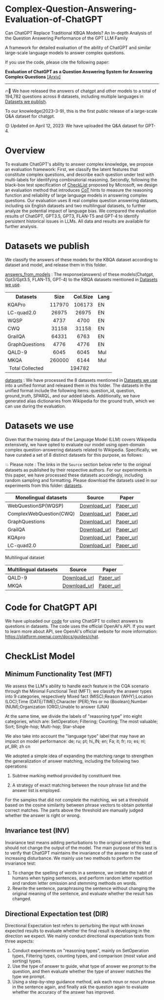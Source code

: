 # Complex-Question-Answering-Evaluation-of-ChatGPT
Can ChatGPT Replace Traditional KBQA Models? An In-depth Analysis of the Question Answering Performance of the GPT LLM Family

A framework for detailed evaluation of the ability of ChatGPT and similar large-scale language models to answer complex questions.

If you use the code, please cite the following paper:   

**Evaluation of ChatGPT as a Question Answering System for Answering Complex Questions**  [[Arxiv]](https://arxiv.org/abs/2303.07992)

---
:fire::tada: We have released the answers of chatgpt and other models to a total of 194,782 questions across 8 datasets, including multiple languages in [Datasets we publish](#Datasets-we-publish).

To our knowledge(2023-3-9), this is the first public release of a large-scale Q&A dataset for chatgpt.

😊 Updated on April 12, 2023: We have uploaded the Q&A dataset for GPT-4.


#  Overview

To evaluate ChatGPT's ability to answer complex knowledge, we propose an evaluation framework:
First, we classify the latent features that constitute complex questions, and describe each question under test with multi-labels for identifying combinatorial reasoning.
Secondly, following the black-box test specification of [CheckList](https://arxiv.org/abs/2005.04118) proposed by Microsoft, we design an evaluation method that introduces [CoT](https://arxiv.org/abs/2201.11903) hints to measure the reasoning function and reliability of large language models in answering complex questions.
Our evaluation uses 8 real complex question answering datasets, including six English datasets and two multilingual datasets, to further analyze the potential impact of language bias.
We compared the evaluation results of ChatGPT, GPT3.5, GPT3, FLAN-T5 and GPT-4 to identify persistent historical issues in LLMs. All data and results are available for further analysis.  

# Datasets we publish

We classify the answers of these models for the KBQA dataset according to dataset and model, and release them in this folder.

[answers_from_models](answers_from_models) : The response(answers) of these models(Chatgpt, Gpt3/Gpt3.5, FLAN-T5, GPT-4) to the KBQA datasets mentioned in [Datasets we use](#Datasets-we-use). 
<table>
  <tr>
    <th>Datasets</th>
    <th>Size</th>
    <th>Col.Size</th>
    <th>Lang</th>
  </tr>
  <tr>
    <td>KQAPro</td>
    <td style="text-align: center">117970</td>
    <td style="text-align: center">106173</td>
    <td>EN</td>
  </tr>
  <tr>
    <td>LC-quad2.0</td>
    <td style="text-align: center">26975</td>
    <td style="text-align: center">26975</td>
    <td>EN</td>
  </tr>
  <tr>
    <td>WQSP</td>
    <td style="text-align: center">4737</td>
    <td style="text-align: center">4700</td>
    <td>EN</td>
  </tr>
  <tr>
    <td>CWQ</td>
    <td style="text-align: center">31158</td>
    <td style="text-align: center">31158</td>
    <td>EN</td>
  </tr>
  <tr>
    <td>GrailQA</td>
    <td style="text-align: center">64331</td>
    <td style="text-align: center">6763</td>
    <td>EN</td>
  </tr>
  <tr>
    <td>GraphQuestions</td>
    <td style="text-align: center">4776</td>
    <td style="text-align: center">4776</td>
    <td>EN</td>
  </tr>
  <tr>
    <td>QALD-9</td>
    <td style="text-align: center">6045</td>
    <td style="text-align: center">6045</td>
    <td>Mul</td>
  </tr>
  <tr>
    <td>MKQA</td>
    <td style="text-align: center">260000</td>
    <td style="text-align: center">6144</td>
    <td>Mul</td>
  </tr>
  <tr>
    <td  style="text-align: center">Total Collected</td>
    <td colspan="3" style="text-align: center">194782</td>
  </tr>
</table>






[datasets](datasets) : 
We have processed the 8 datasets mentioned in [Datasets we use](#Datasets-we-use)  into a unified format and released them in this folder. The datasets in the unified format include the following items: question_id, question, ground_truth, SPARQL, and our added labels. Additionally, we have generated alias dictionaries from Wikipedia for the ground truth, which we can use during the evaluation.

# Datasets we use 

Given that the training data of the Language Model (LLM) covers Wikipedia extensively, we have opted to evaluate our model using open-domain complex question-answering datasets related to Wikipedia. Specifically, we have curated a set of 8 distinct datasets for this purpose, as follows:

:collision: Please note : The links in the `Source` section below refer to the original datasets as published by their respective authors. For our experiments in this paper, we have processed these datasets accordingly, including random sampling and formatting. Please download the datasets used in our experiments from this folder: [datasets](datasets).


| Monolingual datasets      | Source     | Paper     |
| ---------- | :-----------:  | :-----------: |
| WebQuestionSP(WQSP) | [Download_url](https://www.microsoft.com/en-us/download/details.aspx?id=52763)| [Paper_url](https://arxiv.org/pdf/2210.00063.pdf)|
| ComplexWebQuestion(CWQ)     | [Download_url](https://allenai.org/data/complexwebquestions)|[Paper_url](https://aclanthology.org/2022.coling-1.145.pdf)|
| GraphQuestions    | [Download_url](https://github.com/ysu1989/GraphQuestions)     | [Paper_url](https://openreview.net/pdf?id=HyxgBerKwB)     |
| GrailQA     | [Download_url](https://dki-lab.github.io/GrailQA/)     | [Paper_url](https://arxiv.org/pdf/2011.07743v6.pdf)     |
| KQApro     | [Download_url](http://thukeg.gitee.io/kqa-pro/leaderboard.html)     | [Paper_url](https://arxiv.org/abs/2007.03875)     |
| LC-quad2.0     | [Download_url](http://lc-quad.sda.tech/)     | [Paper_url](http://jens-lehmann.org/files/2019/iswc_lcquad2.pdf)     |

Multilingual dataset

| Multilingual datasets      | Source     | Paper     |
| ---------- | :-----------:  | :-----------: |
| QALD-9             | [Download_url](https://github.com/ag-sc/QALD)| [Paper_url](https://ieeexplore.ieee.org/stamp/stamp.jsp?arnumber=9815253)|
| MKQA               | [Download_url](https://github.com/apple/ml-mkqa)|[Paper_url](https://arxiv.org/pdf/2007.15207v2.pdf)|


# Code for ChatGPT API
We have uploaded our [code](ChatGPT_API.py) for using ChatGPT to collect answers to questions in datasets. The code uses the official OpenAI's API. If you want to learn more about APl, see OpenAI's official website for more information: https://platform.openai.com/docs/guides/chat.

# CheckList Model

## Minimum Functionality Test (MFT)

We assess the LLM's ability to handle each feature in the CQA scenario through the Minimal Functional Test (MFT); we classify the answer types into 9 categories, respectively Mixed fact (MISC);Reason (WHY);Location (LOC);Time (DATE/TIME);Character (PER);Yes or no (Boolean);Number (NUM);Organization (ORG);Unable to answer (UNA)  

At the same time, we divide the labels of "reasoning type" into eight categories, which are: SetOperation; Filtering; Counting; The most valuable; Sort;  Single-hop; Multi-hop; Star-shape  

We also take into account the "language type" label that may have an impact on model performance: de; ru; pt; hi_IN; en; Fa; it; fr; ro; es; nl; pt_BR; zh cn 

We adopted a simple idea of expanding the matching range to strengthen the generalization of answer matching, including the following two operations:  

1. Subtree marking method provided by constituent tree.  

2. A strategy of exact matching between the noun phrase list and the answer list is employed.  

For the samples that did not complete the matching, we set a threshold based on the cosine similarity between phrase vectors to obtain potential correct matches. The parts above the threshold are manually judged whether the answer is right or wrong.  

## Invariance test (INV)

Invariance test means adding perturbations to the original sentence that should not change the output of the model. The main purpose of this test is to verify that ChatGPT maintains the invariance of the answer in the case of increasing disturbance. We mainly use two methods to perform the invariance test:
1. To change the spelling of words in a sentence, we imitate the habit of humans when typing sentences, and perform random letter repetition and random letter omission and stemming methods on words.  
2. Rewrite the sentence, paraphrasing the sentence without changing the original meaning of the sentence, and evaluate whether the result has changed.  


## Directional Expectation test (DIR)

Directional Expectation test refers to perturbing the input with known expected results to evaluate whether the final result is developing in the direction we expect. We mainly conduct directional expectation tests from three aspects:
1. Conduct experiments on "reasoning types", mainly on SetOperation types, Filtering types, counting types, and comparison (most value and sorting) types.   
2. Use the type of answer to guide, what type of answer we prompt to the question, and then evaluate whether the type of answer matches the type we prompt.  
3. Using a step-by-step guidance method, ask each noun or noun phrase in the sentence again, and finally ask the question again to evaluate whether the accuracy of the answer has improved. 


